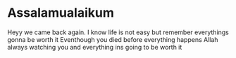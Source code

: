 # Assalamualaikum

Heyy we came back again. I know life is not easy but remember everythings gonna be worth it
Eventhough you died before everything happens
Allah always watching you and everything ins going to be worth it